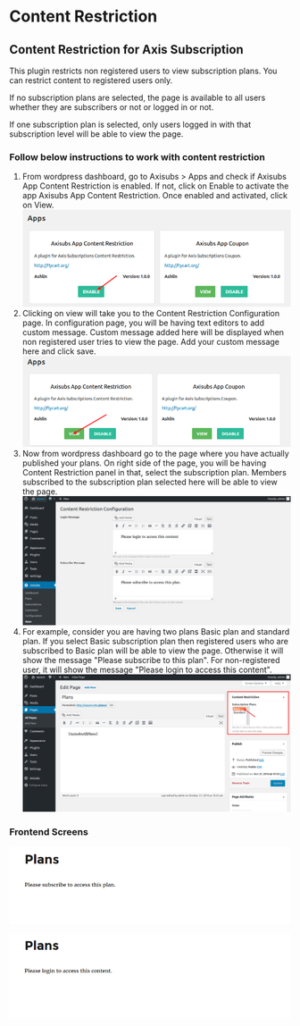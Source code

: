 # Content Restriction

## Content Restriction for Axis Subscription

This plugin restricts non registered users to view subscription plans. You can restrict content to registered users only.

If no subscription plans are selected, the page is available to all users whether they are subscribers or not or logged in or not.

If one subscription plan is selected, only users logged in with that subscription level will be able to view the page.

### Follow below instructions to work with content restriction

1. From wordpress dashboard, go to Axisubs > Apps and check if Axisubs App Content Restriction is enabled. If not, click on Enable to activate the app Axisubs App Content Restriction. Once enabled and activated, click on View. ![content-restriction](./images/content-restriction-01.png)
2. Clicking on view will take you to the Content Restriction Configuration page. In configuration page, you will be having text editors to add custom message. Custom message added here will be displayed when non registered user tries to view the page. Add your custom message here and click save. ![content-restriction](./images/content-restriction-02.png)
3. Now from wordpress dashboard go to the page where you have actually published your plans. On right side of the page, you will be having Content Restriction panel in that, select the subscription plan. Members subscribed to the subscription plan selected here will be able to view the page. ![content-restriction](./images/content-restriction-03.png)
4. For example, consider you are having two plans Basic plan and standard plan. If you select Basic subscription plan then registered users who are subscribed to Basic plan will be able to view the page. Otherwise it will show the message "Please subscribe to this plan". For non-registered user, it will show the message "Please login to access this content". ![content-restriction](./images/content-restriction-04.png)

### Frontend Screens

![content-restriction](./images/content-restriction-05.png)

![content-restriction](./images/content-restriction-06.png)
